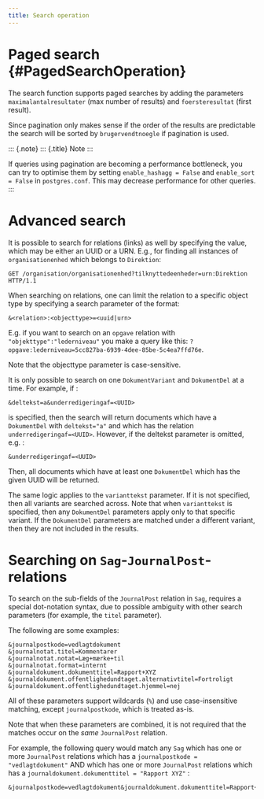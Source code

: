 ```yaml
---
title: Search operation
---
```


Paged search {#PagedSearchOperation}
============

The search function supports paged searches by adding the parameters
`maximalantalresultater` (max number of results) and `foersteresultat`
(first result).

Since pagination only makes sense if the order of the results are
predictable the search will be sorted by `brugervendtnoegle` if
pagination is used.

::: {.note}
::: {.title}
Note
:::

If queries using pagination are becoming a performance bottleneck, you
can try to optimise them by setting `enable_hashagg = False` and
`enable_sort = False` in `postgres.conf`. This may decrease performance
for other queries.
:::

Advanced search
===============

It is possible to search for relations (links) as well by specifying the
value, which may be either an UUID or a URN. E.g., for finding all
instances of `organisationenhed` which belongs to `Direktion`:

``` {.http}
GET /organisation/organisationenhed?tilknyttedeenheder=urn:Direktion HTTP/1.1
```

When searching on relations, one can limit the relation to a specific
object type by specifying a search parameter of the format:

    &<relation>:<objecttype>=<uuid|urn>

E.g. if you want to search on an `opgave` relation with
`"objekttype":"lederniveau"` you make a query like this:
`?opgave:lederniveau=5cc827ba-6939-4dee-85be-5c4ea7ffd76e`.

Note that the objecttype parameter is case-sensitive.

It is only possible to search on one `DokumentVariant` and `DokumentDel`
at a time. For example, if :

    &deltekst=a&underredigeringaf=<UUID>

is specified, then the search will return documents which have a
`DokumentDel` with `deltekst="a"` and which has the relation
`underredigeringaf=<UUID>`. However, if the deltekst parameter is
omitted, e.g. :

    &underredigeringaf=<UUID>

Then, all documents which have at least one `DokumentDel` which has the
given UUID will be returned.

The same logic applies to the `varianttekst` parameter. If it is not
specified, then all variants are searched across. Note that when
`varianttekst` is specified, then any `DokumentDel` parameters apply
only to that specific variant. If the `DokumentDel` parameters are
matched under a different variant, then they are not included in the
results.

Searching on `Sag`-`JournalPost`-relations
==========================================

To search on the sub-fields of the `JournalPost` relation in `Sag`,
requires a special dot-notation syntax, due to possible ambiguity with
other search parameters (for example, the `titel` parameter).

The following are some examples:

    &journalpostkode=vedlagtdokument
    &journalnotat.titel=Kommentarer
    &journalnotat.notat=Læg+mærke+til
    &journalnotat.format=internt
    &journaldokument.dokumenttitel=Rapport+XYZ
    &journaldokument.offentlighedundtaget.alternativtitel=Fortroligt
    &journaldokument.offentlighedundtaget.hjemmel=nej

All of these parameters support wildcards (`%`) and use case-insensitive
matching, except `journalpostkode`, which is treated as-is.

Note that when these parameters are combined, it is not required that
the matches occur on the *same* `JournalPost` relation.

For example, the following query would match any `Sag` which has one or
more `JournalPost` relations which has a
`journalpostkode = "vedlagtdokument"` AND which has one or more
`JournalPost` relations which has a
`journaldokument.dokumenttitel = "Rapport XYZ"` :

    &journalpostkode=vedlagtdokument&journaldokument.dokumenttitel=Rapport+XYZ
